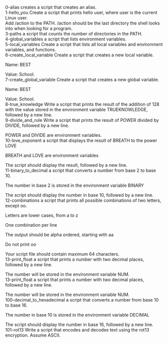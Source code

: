 0-alias creates a script that creates an alias.<br />
1-hello_you Create a script that prints hello user, where user is the current Linux user.<br />
Add /action to the PATH. /action should be the last directory the shell looks into when looking for a program. <br />
3-paths  a script that counts the number of directories in the PATH.<br />
4-global_variables a script that lists environment variables.<br />
5-local_variables Create a script that lists all local variables and environment variables, and functions.<br />
6-create_local_variable Create a script that creates a new local variable.



Name: BEST

Value: School.<br />
7-create_global_variable Create a script that creates a new global variable.



Name: BEST

Value: School. <br />
8-true_knowledge Write a script that prints the result of the addition of 128 with the value stored in the environment variable TRUEKNOWLEDGE, followed by a new line.<br />
9-divide_and_rule Write a script that prints the result of POWER divided by DIVIDE, followed by a new line.



POWER and DIVIDE are environment variables.<br />
10-love_exponent  a script that displays the result of BREATH to the power LOVE



BREATH and LOVE are environment variables

The script should display the result, followed by a new line. <br />
11-binary_to_decimal a script that converts a number from base 2 to base 10.



The number in base 2 is stored in the environment variable BINARY

The script should display the number in base 10, followed by a new line.<br />
12-combinations  a script that prints all possible combinations of two letters, except oo.



Letters are lower cases, from a to z

One combination per line

The output should be alpha ordered, starting with aa

Do not print oo

Your script file should contain maximum 64 characters.<br />
13-print_float  a script that prints a number with two decimal places, followed by a new line.



The number will be stored in the environment variable NUM.<br />
13-print_float  a script that prints a number with two decimal places, followed by a new line.



The number will be stored in the environment variable NUM.<br />
100-decimal_to_hexadecimal  a script that converts a number from base 10 to base 16.



The number in base 10 is stored in the environment variable DECIMAL

The script should display the number in base 16, followed by a new line.<br />
101-rot13 Write a script that encodes and decodes text using the rot13 encryption. Assume ASCII.<br />

